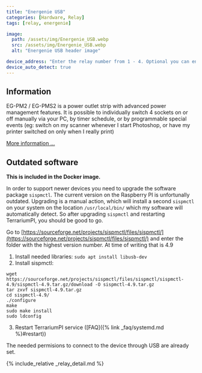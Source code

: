 ```yaml
---
title: "Energenie USB"
categories: [Hardware, Relay]
tags: [relay, energenie]

image:
  path: /assets/img/Energenie_USB.webp
  src: /assets/img/Energenie_USB.webp
  alt: "Energenie USB header image"

device_address: "Enter the relay number from 1 - 4. Optional you can enter the Serial address of the board if you have multiple relay boards like: `1,0035685`"
device_auto_detect: true
---
```


## Information
EG-PM2 / EG-PMS2 is a power outlet strip with advanced power management features. It is possible to individually switch 4 sockets on or off manually via your PC, by timer schedule, or by programmable special events (eg: switch on my scanner whenever I start Photoshop, or have my printer switched on only when I really print)

[More information ...](https://energenie.com/item.aspx?id=7556)

## Outdated software

**This is included in the Docker image.**

In order to support newer devices you need to upgrade the software package `sispmctl`. The current version on the Raspberry PI is unfortunally outdated. Upgrading is a manual action, which will install a second `sispmctl` on your system on the location `/usr/local/bin/` which my software will automatically detect. So after upgrading `sispmctl` and restarting TerrariumPI, you should be good to go.

Go to [https://sourceforge.net/projects/sispmctl/files/sispmctl/](https://sourceforge.net/projects/sispmctl/files/sispmctl/) and enter the folder with the highest version number. At time of writing that is 4.9

1. Install needed libraries: `sudo apt install libusb-dev`
2. Install sispmctl:
```console
wget https://sourceforge.net/projects/sispmctl/files/sispmctl/sispmctl-4.9/sispmctl-4.9.tar.gz/download -O sispmctl-4.9.tar.gz
tar zxvf sispmctl-4.9.tar.gz
cd sispmctl-4.9/
./configure
make
sudo make install
sudo ldconfig
```
3. Restart TerrariumPI service ([FAQ]({% link _faq/systemd.md %}#restart))

The needed permisions to connect to the device through USB are already set.


{% include_relative _relay_detail.md %}